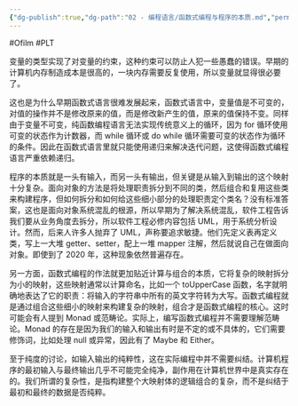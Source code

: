 ```yaml
---
{"dg-publish":true,"dg-path":"02 - 编程语言/函数式编程与程序的本质.md","permalink":"/02 - 编程语言/函数式编程与程序的本质/","created":"2022-07-09T23:05:44.000+08:00","updated":"2025-05-15T14:31:11.520+08:00"}
---
```


#Ofilm #PLT 

变量的类型实现了对变量的约束，这种约束可以防止人犯一些愚蠢的错误。早期的计算机内存制造成本是很高的，一块内存需要反复使用，所以变量就显得很必要了。

这也是为什么早期函数式语言很难发展起来，函数式语言中，变量值是不可变的，对值的操作并不是修改原来的值，而是修改新产生的值，原来的值保持不变。同样由于变量不可变，纯函数编程语言无法实现传统意义上的循环，因为 for 循环使用可变的状态作为计数器，而 while 循环或 do while 循环需要可变的状态作为循环的条件。因此在函数式语言里就只能使用递归来解决迭代问题，这使得函数式编程语言严重依赖递归。

程序的本质就是一头有输入，而另一头有输出，但关键是从输入到输出的这个映射十分复杂。面向对象的方法是将处理职责拆分到不同的类，然后组合和复用这些类来构建程序，但如何拆分和如何给这些细小部分的处理职责定个类名？没有标准答案，这也是面向对象系统混乱的根源，所以早期为了解决系统混乱，软件工程告诉我们要从业务角度去拆分，所以软件工程必修内容包括 UML，用于系统分析设计。然而，后来人许多人抛弃了 UML，声称要追求敏捷。他们先定义表再定义类，写上一大堆 getter、setter，配上一堆 mapper 注解，然后就说自己在做面向对象。即使到了 2020 年，这种现象依然普遍存在。

另一方面，函数式编程的作法就更加贴近计算与组合的本质，它将复杂的映射拆分为小的映射，这些映射通常以计算命名，比如一个 toUpperCase 函数，名字就明确地表达了它的职责：将输入的字符串中所有的英文字符转为大写。函数式编程就是通过组合这些细小的映射来构建复杂的映射，组合才是函数式编程的核心。这时可能会有人提到 Monad 或范畴论。实际上，编写函数式编程并不需要理解范畴论。Monad 的存在是因为我们的输入和输出有时是不定的或不具体的，它们需要修饰词，比如处理 null 或异常，因此有了 Maybe 和 Either。

至于纯度的讨论，如输入输出的纯粹性，这在实际编程中并不需要纠结。计算机程序的最初输入与最终输出几乎不可能完全纯净，副作用在计算机世界中是真实存在的。我们所谓的复杂性，是指构建整个大映射体的逻辑组合的复杂，而不是纠结于最初和最终的数据是否纯粹。